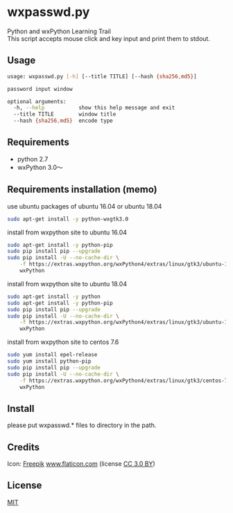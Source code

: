 # wxpasswd.py
Python and wxPython Learning Trail  
This script accepts mouse click and key input and print them to stdout.

## Usage
```sh
usage: wxpasswd.py [-h] [--title TITLE] [--hash {sha256,md5}]

password input window

optional arguments:
  -h, --help           show this help message and exit
  --title TITLE        window title
  --hash {sha256,md5}  encode type
```

## Requirements
- python 2.7
- wxPython 3.0〜

## Requirements installation (memo)
use ubuntu packages of ubuntu 16.04 or ubuntu 18.04
```sh 
sudo apt-get install -y python-wxgtk3.0 
```

install from wxpython site to ubuntu 16.04
```sh 
sudo apt-get install -y python-pip
sudo pip install pip --upgrade
sudo pip install -U --no-cache-dir \
    -f https://extras.wxpython.org/wxPython4/extras/linux/gtk3/ubuntu-16.04 \
    wxPython
```

install from wxpython site to ubuntu 18.04
```sh 
sudo apt-get install -y python
sudo apt-get install -y python-pip
sudo pip install pip --upgrade
sudo pip install -U --no-cache-dir \
    -f https://extras.wxpython.org/wxPython4/extras/linux/gtk3/ubuntu-18.04 \
    wxPython
```

install from wxpython site to centos 7.6
```sh 
sudo yum install epel-release
sudo yum install python-pip
sudo pip install pip --upgrade 
sudo pip install -U --no-cache-dir \
    -f https://extras.wxpython.org/wxPython4/extras/linux/gtk3/centos-7 \
    wxPython
```

## Install
please put wxpasswd.* files to directory in the path.

## Credits
<div>Icon: <a href="https://www.flaticon.com/authors/freepik" title="Freepik">Freepik</a> 
<a href="https://www.flaticon.com/" title="Flaticon">www.flaticon.com</a> 
(license <a href="http://creativecommons.org/licenses/by/3.0/" 
title="Creative Commons BY 3.0" target="_blank">CC 3.0 BY</a>)</div>


## License
<div><a href="http://opensource.org/licenses/mit-license.php">MIT</a></div>
